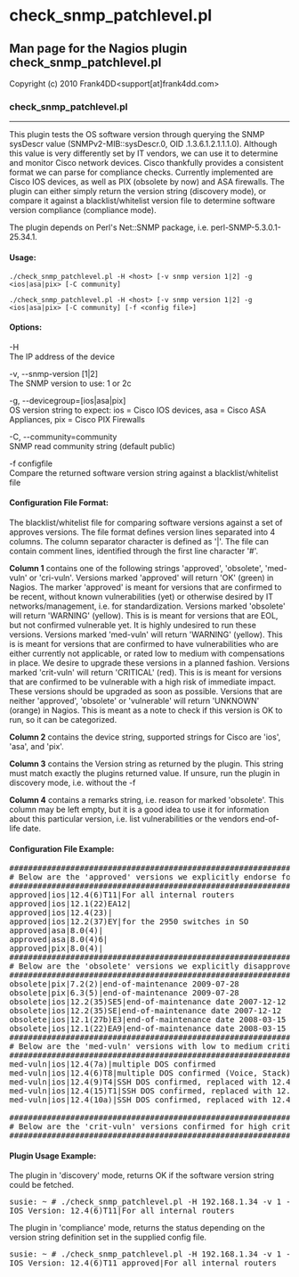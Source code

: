 # check_snmp_patchlevel.pl

## Man page for the Nagios plugin check_snmp_patchlevel.pl

Copyright (c) 2010 Frank4DD<support[at]frank4dd.com>

### check_snmp_patchlevel.pl

* * *

This plugin tests the OS software version through querying the SNMP sysDescr value (SNMPv2-MIB::sysDescr.0, OID .1.3.6.1.2.1.1.1.0). Although this value is very differently set by IT vendors, we can use it to determine and monitor Cisco network devices. Cisco thankfully provides a consistent format we can parse for compliance checks. Currently implemented are Cisco IOS devices, as well as PIX (obsolete by now) and ASA firewalls. The plugin can either simply return the version string (discovery mode), or compare it against a blacklist/whitelist version file to determine software version compliance (compliance mode).

The plugin depends on Perl's Net::SNMP package, i.e. perl-SNMP-5.3.0.1-25.34.1.

#### Usage:

`./check_snmp_patchlevel.pl -H <host> [-v snmp version 1|2] -g <ios|asa|pix> [-C community]`  

`./check_snmp_patchlevel.pl -H <host> [-v snmp version 1|2] -g <ios|asa|pix> [-C community] [-f <config file>]`

#### Options:

-H  
      The IP address of the device

-v, --snmp-version [1|2]  
      The SNMP version to use: 1 or 2c

-g, --devicegroup=[ios|asa|pix]  
      OS version string to expect: ios = Cisco IOS devices, asa = Cisco ASA Appliances, pix = Cisco PIX Firewalls 

-C, --community=community  
      SNMP read community string (default public)

-f configfile  
      Compare the returned software version string against a blacklist/whitelist file

#### Configuration File Format:

The blacklist/whitelist file for comparing software versions against a set of approves versions. The file format defines version lines separated into 4 columns. The column separator character is defined as '|'. The file can contain comment lines, identified through the first line character '#'.

**Column 1** contains one of the following strings 'approved', 'obsolete', 'med-vuln' or 'cri-vuln'. Versions marked 'approved' will return 'OK' (green) in Nagios. The marker 'approved' is meant for versions that are confirmed to be recent, without known vulnerabilities (yet) or otherwise desired by IT networks/management, i.e. for standardization. Versions marked 'obsolete' will return 'WARNING' (yellow). This is is meant for versions that are EOL, but not confirmed vulnerable yet. It is highly undesired to run these versions. Versions marked 'med-vuln' will return 'WARNING' (yellow). This is is meant for versions that are confirmed to have vulnerabilities who are either currently not applicable, or rated low to medium with compensations in place. We desire to upgrade these versions in a planned fashion. Versions marked 'crit-vuln' will return 'CRITICAL' (red). This is is meant for versions that are confirmed to be vulnerable with a high risk of immediate impact. These versions should be upgraded as soon as possible. Versions that are neither 'approved', 'obsolete' or 'vulnerable' will return 'UNKNOWN' (orange) in Nagios. This is meant as a note to check if this version is OK to run, so it can be categorized.

**Column 2** contains the device string, supported strings for Cisco are 'ios', 'asa', and 'pix'.

**Column 3** contains the Version string as returned by the plugin. This string must match exactly the plugins returned value. If unsure, run the plugin in discovery mode, i.e. without the -f <file>

**Column 4** contains a remarks string, i.e. reason for marked 'obsolete'. This column may be left empty, but it is a good idea to use it for information about this particular version, i.e. list vulnerabilities or the vendors end-of-life date.

#### Configuration File Example:

<pre>#####################################################################
# Below are the 'approved' versions we explicitly endorse for usage: #
######################################################################
approved|ios|12.4(6)T11|For all internal routers
approved|ios|12.1(22)EA12|
approved|ios|12.4(23)|
approved|ios|12.2(37)EY|for the 2950 switches in SO
approved|asa|8.0(4)|
approved|asa|8.0(4)6|
approved|pix|8.0(4)|
######################################################################
# Below are the 'obsolete' versions we explicitly disapprove of:     #
######################################################################
obsolete|pix|7.2(2)|end-of-maintenance 2009-07-28
obsolete|pix|6.3(5)|end-of-maintenance 2009-07-28
obsolete|ios|12.2(35)SE5|end-of-maintenance date 2007-12-12
obsolete|ios|12.2(35)SE|end-of-maintenance date 2007-12-12
obsolete|ios|12.1(27b)E3|end-of-maintenance date 2008-03-15
obsolete|ios|12.1(22)EA9|end-of-maintenance date 2008-03-15
######################################################################
# Below are the 'med-vuln' versions with low to medium criticality   #
######################################################################
med-vuln|ios|12.4(7a)|multiple DOS confirmed
med-vuln|ios|12.4(6)T8|multiple DOS confirmed (Voice, Stack)
med-vuln|ios|12.4(9)T4|SSH DOS confirmed, replaced with 12.4(15)T5
med-vuln|ios|12.4(15)T1|SSH DOS confirmed, replaced with 12.4(15)T5
med-vuln|ios|12.4(10a)|SSH DOS confirmed, replaced with 12.4(18b)

######################################################################
# Below are the 'crit-vuln' versions confirmed for high criticality  #
######################################################################</pre>

#### Plugin Usage Example:

The plugin in 'discovery' mode, returns OK if the software version string could be fetched.

<pre>susie: ~ # ./check_snmp_patchlevel.pl -H 192.168.1.34 -v 1 -g ios -C NBNsec
IOS Version: 12.4(6)T11|For all internal routers</pre>

The plugin in 'compliance' mode, returns the status depending on the version string definition set in the supplied config file.

<pre>susie: ~ # ./check_snmp_patchlevel.pl -H 192.168.1.34 -v 1 -g ios -C NBNsec -f /nagios/etc/objects/check_patchlevel.cfg 
IOS Version: 12.4(6)T11 approved|For all internal routers</pre>
